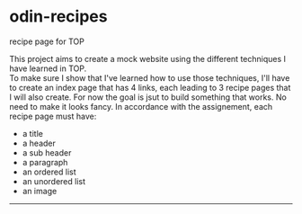 # odin-recipes
recipe page for TOP

This project aims to create a mock website using the different techniques I have learned in TOP.  
To make sure I show that I've learned how to use those techniques, I'll have to create an index page that has 4 links, each leading to 3 recipe pages that I will also create. For now the goal is jsut to build something that works. No need to make it looks fancy. 
In accordance with the assignement, each recipe page must have:

- a title
- a header
- a sub header
- a paragraph
- an ordered list
- an unordered list
- an image
--------------------------------------